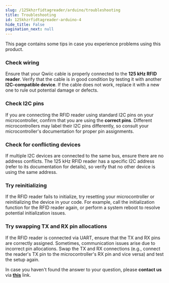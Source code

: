 ```yaml
---
slug: /125khzrfidtagreader/arduino/troubleshooting 
title: Troubleshooting
id: 125khzrfidtagreader-arduino-4
hide_title: False
pagination_next: null
---
```

This page contains some tips in case you experience problems using this product.

<ExpandableSection title="My sensor won't initialize!">

### Check wiring
Ensure that your Qwiic cable is properly connected to the **125 kHz RFID reader**. Verify that the cable is in good condition by testing it with another **I2C-compatible device**. If the cable does not work, replace it with a new one to rule out potential damage or defects.

### Check I2C pins
If you are connecting the RFID reader using standard I2C pins on your microcontroller, confirm that you are using the **correct pins**. Different microcontrollers may label their I2C pins differently, so consult your microcontroller's documentation for proper pin assignments.

### Check for conflicting devices
If multiple I2C devices are connected to the same bus, ensure there are no address conflicts. The 125 kHz RFID reader has a specific I2C address (refer to its documentation for details), so verify that no other device is using the same address.

### Try reinitializing
If the RFID reader fails to initialize, try resetting your microcontroller or reinitializing the device in your code. For example, call the initialization function for the RFID reader again, or perform a system reboot to resolve potential initialization issues.

### Try swapping TX and RX pin allocations
If the RFID reader is connected via UART, ensure that the TX and RX pins are correctly assigned. Sometimes, communication issues arise due to incorrect pin allocations. Swap the TX and RX connections (e.g., connect the reader's TX pin to the microcontroller's RX pin and vice versa) and test the setup again.

</ExpandableSection>

<InfoBox>In case you haven't found the answer to your question, please **contact us** via [**this**](https://soldered.com/contact/) link.</InfoBox>
